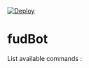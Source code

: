 
[![Deploy](https://www.herokucdn.com/deploy/button.svg)](https://heroku.com/deploy?template=https://github.com/fudweara/fudBot)
# fudBot

List available commands :
